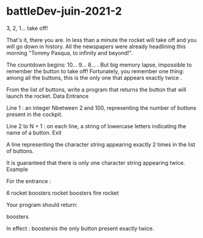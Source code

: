 # battleDev-juin-2021-2

3, 2, 1... take off!

That's it, there you are. In less than a minute the rocket will take off and you will go down in history. All the newspapers were already headlining this morning "Tommy Pasqua, to infinity and beyond!".

The countdown begins: 10... 9... 8... . But big memory lapse, impossible to remember the button to take off! Fortunately, you remember one thing: among all the buttons, this is the only one that appears exactly twice .

From the list of buttons, write a program that returns the button that will launch the rocket.
Data
Entrance

Line 1 : an integer Nbetween 2 and 100, representing the number of buttons present in the cockpit.

Line 2 to N + 1 : on each line, a string of lowercase letters indicating the name of a button.
Exit

A line representing the character string appearing exactly 2 times in the list of buttons.

It is guaranteed that there is only one character string appearing twice.
Example

For the entrance :

6
rocket
boosters
rocket
boosters
fire
rocket

Your program should return:

boosters

In effect : boostersis the only button present exactly twice. 
